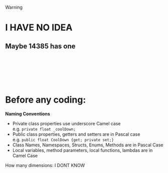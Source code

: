> [!WARNING]
 > # I HAVE NO IDEA
## Maybe 14385 has one
<br>
<br>
<br>
<br>
<br>

# Before any coding:
**Naming Conventions**
- Private class properties use underscore Camel case\
e.g. `private float _coolDown;`
- Public class properties, getters and setters are in Pascal case\
e.g. `public float CoolDown {get; private set;}`
- Class Names, Namespaces, Structs, Enums,  Methods are in Pascal Case
- Local variables, method parameters, local functions, lambdas are in Camel Case



How many dimensions: I DONT KNOW